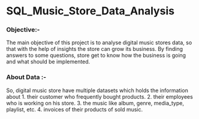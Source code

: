 # SQL_Music_Store_Data_Analysis

### Objective:- 
 
The main objective of this project is to analyse digital music stores data, so that with the help of insights the store can grow its business. By finding answers to some questions, store get to know how the business is going and what should be implemented.

### About Data :-

So, digital music store have multiple datasets which holds the information about 
    1. their customer who frequently bought products.
    2. their employees who is working on his store.
    3. the music like album, genre, media_type, playlist, etc.
    4. invoices of their products of sold music.
